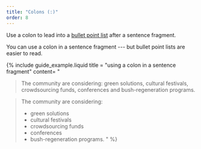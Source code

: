 ```yaml
---
title: "Colons (:)"
order: 8
---
```


Use a colon to lead into a [bullet point list](/content-structure/#bullet-point-lists) after a sentence fragment.

You can use a colon in a sentence fragment --- but bullet point lists are easier to read.

{% include guide_example.liquid
  title = "using a colon in a sentence fragment"
  content= "
> The community are considering: green solutions, cultural festivals, crowdsourcing funds, conferences and bush-regeneration programs.

> The community are considering:
> - green solutions
> - cultural festivals
> - crowdsourcing funds
> - conferences
> - bush-regeneration programs.
"
%}
